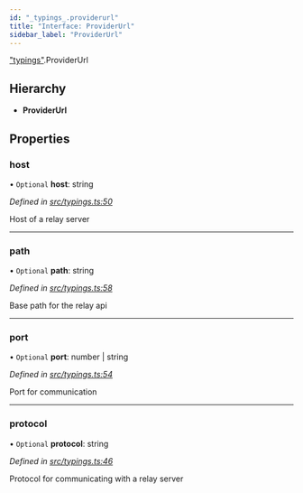 ```yaml
---
id: "_typings_.providerurl"
title: "Interface: ProviderUrl"
sidebar_label: "ProviderUrl"
---
```


["typings"](../modules/_typings_.md).ProviderUrl

## Hierarchy

* **ProviderUrl**

## Properties

### host

• `Optional` **host**: string

*Defined in [src/typings.ts:50](https://github.com/trustlines-protocol/clientlib/blob/a897659/src/typings.ts#L50)*

Host of a relay server

___

### path

• `Optional` **path**: string

*Defined in [src/typings.ts:58](https://github.com/trustlines-protocol/clientlib/blob/a897659/src/typings.ts#L58)*

Base path for the relay api

___

### port

• `Optional` **port**: number \| string

*Defined in [src/typings.ts:54](https://github.com/trustlines-protocol/clientlib/blob/a897659/src/typings.ts#L54)*

Port for communication

___

### protocol

• `Optional` **protocol**: string

*Defined in [src/typings.ts:46](https://github.com/trustlines-protocol/clientlib/blob/a897659/src/typings.ts#L46)*

Protocol for communicating with a relay server

